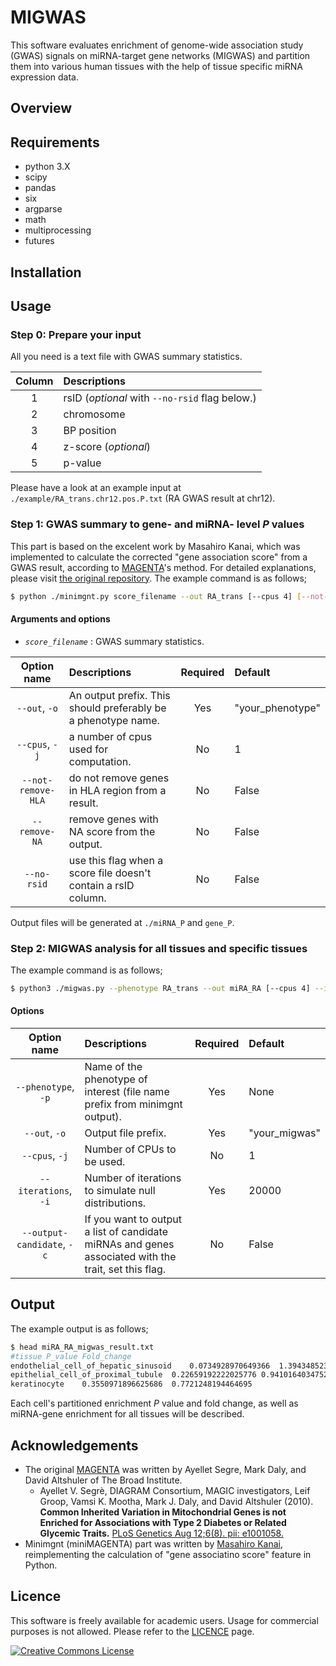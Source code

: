 # MIGWAS
This software evaluates enrichment of genome-wide association study (GWAS) signals on miRNA-target gene networks (MIGWAS) and partition them into various human tissues with the help of tissue specific miRNA expression data.

## Overview

## Requirements
- python 3.X
- scipy
- pandas
- six
- argparse
- math
- multiprocessing
- futures

## Installation

## Usage
### Step 0: Prepare your input
All you need is a text file with GWAS summary statistics.

| Column | Descriptions |
|:-----------:|:------------|
|1|rsID (*optional* with `--no-rsid` flag below.)|
|2|chromosome|
|3|BP position|
|4|z-score (*optional*)|
|5|p-value|

Please have a look at an example input at `./example/RA_trans.chr12.pos.P.txt` (RA GWAS result at chr12).

### Step 1: GWAS summary to gene- and miRNA- level *P* values
This part is based on the excelent work by Masahiro Kanai, which was implemented to calculate the corrected "gene association score" from a GWAS result, according to [MAGENTA](https://www.broadinstitute.org/mpg/magenta/)'s method. For detailed explanations, please visit [the original repository](https://github.com/mkanai/minimgnt).
The example command is as follows;
```bash
$ python ./minimgnt.py score_filename --out RA_trans [--cpus 4] [--not-remove-HLA] [--remove-NA] --no-rsid
```
#### Arguments and options
* *`score_filename`* : GWAS summary statistics.

| Option name | Descriptions | Required | Default |
|:-----------:|:------------|:------------:|:------------|
|`--out`, `-o`| An output prefix. This should preferably be a phenotype name. | Yes | "your_phenotype" |
| `--cpus`, `-j` | a number of cpus used for computation. | No | 1 |
| `--not-remove-HLA` | do not remove genes in HLA region from a result. | No | False |
| `--remove-NA` | remove genes with NA score from the output. | No | False |
| `--no-rsid` | use this flag when a score file doesn't contain a rsID column. | No | False　|

Output files will be generated at `./miRNA_P` and `gene_P`.

### Step 2: MIGWAS analysis for all tissues and specific tissues

The example command is as follows;
```bash
$ python3 ./migwas.py --phenotype RA_trans --out miRA_RA [--cpus 4] --iterations 20000 [--output-candidate]
```

#### Options
| Option name | Descriptions | Required | Default |
|:-----------:|:------------|:------------:|:------------|
| `--phenotype`, `-p` | Name of the phenotype of interest (file name prefix from minimgnt output). | Yes | None |
| `--out`, `-o` | Output file prefix. | Yes | "your_migwas" |
| `--cpus`, `-j` | Number of CPUs to be used. | No | 1 |
| `--iterations`, `-i` | Number of iterations to simulate null distributions.| Yes | 20000 |
| `--output-candidate`, `-c` | If you want to output a list of candidate miRNAs and genes associated with the trait, set this flag.| No | False |

## Output
The example output is as follows;
```bash
$ head miRA_RA_migwas_result.txt
#tissue	P_value	Fold_change
endothelial_cell_of_hepatic_sinusoid	0.0734928970649366	1.3943485234788573
epithelial_cell_of_proximal_tubule	0.22659192222025776	0.9410164034752201
keratinocyte	0.3550971896625686	0.7721248194464695
```
Each cell's partitioned enrichment *P* value and fold change, as well as miRNA-gene enrichment for all tissues will be described.

## Acknowledgements
* The original [MAGENTA](https://www.broadinstitute.org/mpg/magenta/) was written by Ayellet Segre, Mark Daly, and David Altshuler of The Broad Institute.
    * Ayellet V. Segrè, DIAGRAM Consortium, MAGIC investigators, Leif Groop, Vamsi K. Mootha, Mark J. Daly, and David Altshuler (2010). **Common Inherited Variation in Mitochondrial Genes is not Enriched for Associations with Type 2 Diabetes or Related Glycemic Traits.** [PLoS Genetics Aug 12;6(8). pii: e1001058.](http://journals.plos.org/plosgenetics/article?id=10.1371/journal.pgen.1001058)
* Minimgnt (miniMAGENTA) part was written by [Masahiro Kanai](http://mkanai.github.io/), reimplementing the calculation of "gene associatino score" feature in Python.


## Licence
This software is freely available for academic users. Usage for commercial purposes is not allowed.
Please refer to the [LICENCE](https://github.com/saorisakaue/MIGWAS/blob/master/LICENSE.md) page.

<a rel="license" href="http://creativecommons.org/licenses/by-nc-nd/3.0/"><img alt="Creative Commons License" style="border-width:0" src="https://i.creativecommons.org/l/by-nc-nd/3.0/88x31.png" /></a><br />
